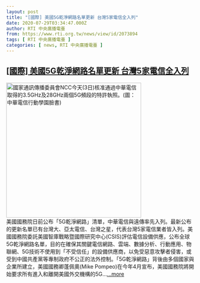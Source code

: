 ```yaml
---
layout: post
title: "[國際] 美國5G乾淨網路名單更新 台灣5家電信全入列"
date: 2020-07-29T03:34:47.000Z
author: RTI 中央廣播電臺
from: https://www.rti.org.tw/news/view/id/2073894
tags: [ RTI 中央廣播電臺 ]
categories: [ news, RTI 中央廣播電臺 ]
---
```

<!--1595993687000-->
[[國際] 美國5G乾淨網路名單更新 台灣5家電信全入列](https://www.rti.org.tw/news/view/id/2073894)
------

<div>
<img src="https://static.rti.org.tw/assets/thumbnails/2020/06/03/17d7e8c5f6ae2878476acbb697aa6715.jpg" width="360" alt="國家通訊傳播委員會NCC今天(3日)核准通過中華電信取得的3.5GHz及28GHz兩個5G頻段的特許執照。(圖：中華電信行動學園臉書)" title="國家通訊傳播委員會NCC今天(3日)核准通過中華電信取得的3.5GHz及28GHz兩個5G頻段的特許執照。(圖：中華電信行動學園臉書)"><br>美國國務院日前公布「5G乾淨網路」清單，中華電信與遠傳率先入列。最新公布的更新名單已有台灣大、亞太電信、台灣之星，代表台灣5家電信業者皆入列。美國國務院委託美國智庫戰略暨國際研究中心(CSIS)評估電信設備供應，公布全球5G乾淨網路名單，目的在確保其關鍵電信網路、雲端、數據分析、行動應用、物聯網、5G技術不使用到「不受信任」的設備供應商，以免受惡意攻擊者侵害，或受到中國共產黨等專制政府不公正的法外控制。「5G乾淨網路」背後由多個國家與企業所建立，美國國務卿蓬佩奧(Mike Pompeo)在今年4月宣布，美國國務院將開始要求所有進入和離開美國外交機構的5G...<a target="_blank" href="https://www.rti.org.tw/news/view/id/2073894">...more</a>
</div>
